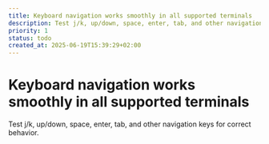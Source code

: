 ```yaml
---
title: Keyboard navigation works smoothly in all supported terminals
description: Test j/k, up/down, space, enter, tab, and other navigation keys for correct behavior.
priority: 1
status: todo
created_at: 2025-06-19T15:39:29+02:00
---
```


# Keyboard navigation works smoothly in all supported terminals

Test j/k, up/down, space, enter, tab, and other navigation keys for correct behavior.
